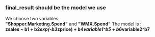 ### final_result should be the model we use
We choose two variables:  
**"Shopper.Marketing.Spend"** and **"WMX.Spend"**
The model is :  
**zsales ~ b1 + b2*exp(-b3*zprice) + b4*variable1^b5 + b6*variable2^b7**  
